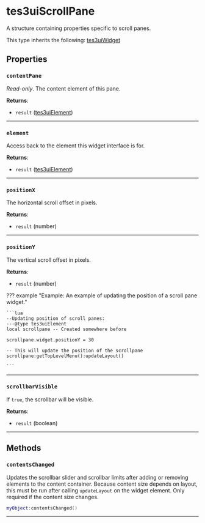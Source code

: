 <!---
	This file is autogenerated. Do not edit this file manually. Your changes will be ignored.
	More information: https://github.com/MWSE/MWSE/tree/master/docs
-->

# tes3uiScrollPane

A structure containing properties specific to scroll panes.

This type inherits the following: [tes3uiWidget](../../types/tes3uiWidget)
## Properties

### `contentPane`

*Read-only*. The content element of this pane.

**Returns**:

* `result` ([tes3uiElement](../../types/tes3uiElement))

***

### `element`

Access back to the element this widget interface is for.

**Returns**:

* `result` ([tes3uiElement](../../types/tes3uiElement))

***

### `positionX`

The horizontal scroll offset in pixels.

**Returns**:

* `result` (number)

***

### `positionY`

The vertical scroll offset in pixels.

**Returns**:

* `result` (number)

??? example "Example: An example of updating the position of a scroll pane widget."

	```lua
	--Updating position of scroll panes:
	---@type tes3uiElement
	local scrollpane -- Created somewhere before
	
	scrollpane.widget.positionY = 30
	
	-- This will update the position of the scrollpane
	scrollpane:getTopLevelMenu():updateLayout()

	```

***

### `scrollbarVisible`

If `true`, the scrollbar will be visible.

**Returns**:

* `result` (boolean)

***

## Methods

### `contentsChanged`

Updates the scrollbar slider and scrollbar limits after adding or removing elements to the content container. Because content size depends on layout, this must be run after calling `updateLayout` on the widget element. Only required if the content size changes.

```lua
myObject:contentsChanged()
```

***

